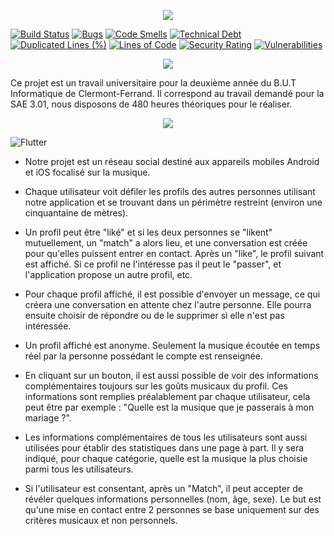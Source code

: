 <p align="center">
  <img src="https://codefirst.iut.uca.fr/git/DAFLDev/DAFLMusic/raw/branch/master/Documentation/Images/Banner_DAFL.png" />
</p>

[![Build Status](https://codefirst.iut.uca.fr/api/badges/DAFLDev/DAFLMusic/status.svg)](https://codefirst.iut.uca.fr/DAFLDev/DAFLMusic)
[![Bugs](https://codefirst.iut.uca.fr/sonar/api/project_badges/measure?project=DAFLMusic&metric=bugs&token=d36308dfacfc3cb26e1944ec2441cd9563e0c912)](https://codefirst.iut.uca.fr/sonar/dashboard?id=DAFLMusic)
[![Code Smells](https://codefirst.iut.uca.fr/sonar/api/project_badges/measure?project=DAFLMusic&metric=code_smells&token=d36308dfacfc3cb26e1944ec2441cd9563e0c912)](https://codefirst.iut.uca.fr/sonar/dashboard?id=DAFLMusic)
[![Technical Debt](https://codefirst.iut.uca.fr/sonar/api/project_badges/measure?project=DAFLMusic&metric=sqale_index&token=d36308dfacfc3cb26e1944ec2441cd9563e0c912)](https://codefirst.iut.uca.fr/sonar/dashboard?id=DAFLMusic)
[![Duplicated Lines (%)](https://codefirst.iut.uca.fr/sonar/api/project_badges/measure?project=DAFLMusic&metric=duplicated_lines_density&token=d36308dfacfc3cb26e1944ec2441cd9563e0c912)](https://codefirst.iut.uca.fr/sonar/dashboard?id=DAFLMusic)
[![Lines of Code](https://codefirst.iut.uca.fr/sonar/api/project_badges/measure?project=DAFLMusic&metric=ncloc&token=d36308dfacfc3cb26e1944ec2441cd9563e0c912)](https://codefirst.iut.uca.fr/sonar/dashboard?id=DAFLMusic)
[![Security Rating](https://codefirst.iut.uca.fr/sonar/api/project_badges/measure?project=DAFLMusic&metric=security_rating&token=d36308dfacfc3cb26e1944ec2441cd9563e0c912)](https://codefirst.iut.uca.fr/sonar/dashboard?id=DAFLMusic)
[![Vulnerabilities](https://codefirst.iut.uca.fr/sonar/api/project_badges/measure?project=DAFLMusic&metric=vulnerabilities&token=d36308dfacfc3cb26e1944ec2441cd9563e0c912)](https://codefirst.iut.uca.fr/sonar/dashboard?id=DAFLMusic)

<p align="center">
  <img src="https://codefirst.iut.uca.fr/git/DAFLDev/DAFLMusic/raw/branch/master/Documentation/Images/Banner_contexte2.png" />
</p>
Ce projet est un travail universitaire pour la deuxième année du B.U.T Informatique de Clermont-Ferrand. Il correspond au travail demandé pour la SAE 3.01, nous disposons de 480 heures théoriques pour le réaliser.

<br>

<p align="center">
  <img src="https://codefirst.iut.uca.fr/git/DAFLDev/DAFLMusic/raw/branch/master/Documentation/Images/Banner_App.png" />
</p>

![Flutter](https://img.shields.io/badge/Flutter-%2302569B.svg?style=for-the-badge&logo=Flutter&logoColor=white)

* Notre projet est un réseau social destiné aux appareils mobiles Android
et iOS focalisé sur la musique.

* Chaque utilisateur voit défiler les profils des autres personnes utilisant
notre application et se trouvant dans un périmètre restreint (environ une
cinquantaine de mètres).

* Un profil peut être "liké" et si les deux personnes se "likent" mutuellement, un "match" a alors lieu, et une conversation est créée pour qu'elles puissent entrer en contact. Après un "like", le profil suivant est affiché. Si ce profil ne l'intéresse pas il peut le "passer", et l'application propose un autre profil, etc.

* Pour chaque profil affiché, il est possible d'envoyer un message, ce qui
créera une conversation en attente chez l'autre personne. Elle pourra
ensuite choisir de répondre ou de le supprimer si elle n'est pas intéressée.

* Un profil affiché est anonyme. Seulement la musique écoutée en temps
réel par la personne possédant le compte est renseignée.

* En cliquant sur un bouton, il est aussi possible de voir des informations
complémentaires toujours sur les goûts musicaux du profil. Ces
informations sont remplies préalablement par chaque utilisateur, cela
peut être par exemple : "Quelle est la musique que je passerais à mon
mariage ?".

* Les informations complémentaires de tous les utilisateurs sont aussi
utilisées pour établir des statistiques dans une page à part. Il y sera
indiqué, pour chaque catégorie, quelle est la musique la plus choisie parmi
tous les utilisateurs.

* Si l'utilisateur est consentant, après un "Match", il peut accepter de
révéler quelques informations personnelles (nom, âge, sexe).
Le but est qu'une mise en contact entre 2 personnes se base uniquement
sur des critères musicaux et non personnels.